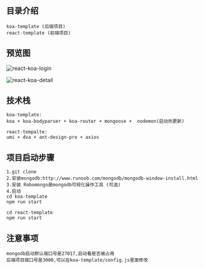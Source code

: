 ## 目录介绍
```
koa-template (后端项目)
react-template (前端项目)
```

## 预览图
![react-koa-login](https://github.com/lanzhsh/react-koa/blob/master/img/react-koa-login.png)

![react-koa-detail](https://github.com/lanzhsh/react-koa/blob/master/img/react-koa-detail.png)

## 技术栈
```
koa-template:
koa + koa-bodyparser + koa-router + mongoose +  nodemon(启动热更新)
```
```
react-tempalte:
umi + dva + ant-design-pro + axios
```

## 项目启动步骤
```
1.git clone
2.安装mongodb:http://www.runoob.com/mongodb/mongodb-window-install.html
3.安装 Robomongo是mongodb可视化操作工具 (可选)
4.启动
cd koa-template
npm run start

cd react-template
npm run start
```

## 注意事项
```
mongodb启动默认端口号是27017,启动看是否被占用
后端项目端口号是3000,可以在koa-template/config.js里面修改
```
